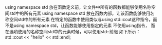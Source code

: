 using namespace std 放在函数定义前，让文件中所有的函数都能够使用名称空间std中的所有元素
using namespace std 放在函数内部，让该函数能够使用名称空间std中的所有元素
在特定的函数中使用类似与using std::cout这种指令，而不是using namespace std，让函数能够使用指定的元素
不使用using指令， 而在选哟使用的名称空间std中的元素时候，可以使用std::前缀
如下所示：
std::cout << "hello" << std::endl; 

